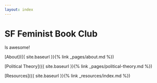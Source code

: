 ```yaml
---
layout: index
---
```


# SF Feminist Book Club

Is awesome!

[About]({{ site.baseurl }}{% link _pages/about.md %})

[Political Theory]({{ site.baseurl }}{% link _pages/political-theory.md %})

[Resources]({{ site.baseurl }}{% link _resources/index.md %})
